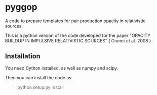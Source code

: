 # pyggop

A code to prepare templates for pair production opacity in relativistic sources.

This is a python version of the code developed for the paper 
"OPACITY BUILDUP IN IMPULSIVE RELATIVISTIC SOURCES" ( Granot et al. 2008 ).

## Installation

You need Cython installed, as well as numpy and scipy.

Then you can install the code as:

> python setup.py install


